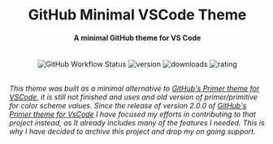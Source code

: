 <h1 align='center'> GitHub Minimal VSCode Theme</h1>
<h4 align='center'>A minimal GitHub theme for VS Code</h4>
<br>

<div align='center'>
  <img alt="GitHub Workflow Status" src="https://img.shields.io/github/workflow/status/dominicegginton/github-minimal-vscode-theme/CI.svg?maxAge=86400&style=for-the-badge&labelColor=24292e&color=0366d6&label=ci">
  <img alt="version" src="https://img.shields.io/vscode-marketplace/v/dominicegginton.github-minimal-vscode-theme.svg?maxAge=3600&style=for-the-badge&labelColor=24292e&color=0366d6">
  <img alt="downloads" src="https://img.shields.io/visual-studio-marketplace/d/dominicegginton.github-minimal-vscode-theme.svg?maxAge=3600&style=for-the-badge&labelColor=24292e&color=0366d6">
  <img alt="rating" src="https://img.shields.io/visual-studio-marketplace/stars/dominicegginton.github-minimal-vscode-theme.svg?maxAge=86400&style=for-the-badge&labelColor=24292e&color=0366d6">
</div>
<br>

*This theme  was built as a minimal alternative to [GitHub's Primer theme for VSCode](https://github.com/primer/github-vscode-theme/), it is still not finished and uses and old version of primer/primitive for color scheme values.  Since the release of version 2.0.0 of [GitHub's Primer theme for VsCode](https://github.com/primer/github-vscode-theme) I have focused my efforts in contributing to that project instead, as It already includes many of the features I needed. This is why I have decided to archive this project and drop my on going support.*
